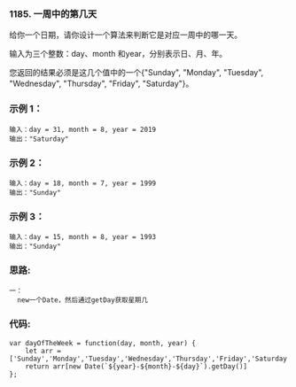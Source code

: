 ### 1185. 一周中的第几天
给你一个日期，请你设计一个算法来判断它是对应一周中的哪一天。

输入为三个整数：day、month 和year，分别表示日、月、年。

您返回的结果必须是这几个值中的一个{"Sunday", "Monday", "Tuesday", "Wednesday", "Thursday", "Friday", "Saturday"}。

### 示例 1：
    输入：day = 31, month = 8, year = 2019
    输出："Saturday"

### 示例 2：
    输入：day = 18, month = 7, year = 1999
    输出："Sunday"

### 示例 3：
    输入：day = 15, month = 8, year = 1993
    输出："Sunday"

### 思路:
    一：
      new一个Date，然后通过getDay获取星期几

### 代码:
    var dayOfTheWeek = function(day, month, year) {
        let arr = ['Sunday','Monday','Tuesday','Wednesday','Thursday','Friday','Saturday']
        return arr[new Date(`${year}-${month}-${day}`).getDay()]
    };
